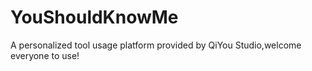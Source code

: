 # YouShouldKnowMe
A personalized tool usage platform provided by QiYou Studio,welcome everyone to use!
